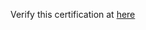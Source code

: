 Verify this certification at [here](https://freecodecamp.org/certification/drifter_kabir/quality-assurance-v7)
